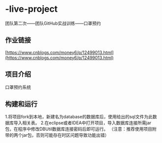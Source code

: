 # -live-project
团队第二次——团队GitHub实战训练——口罩预约

## 作业链接
[https://www.cnblogs.com/money6/p/12499013.html](https://www.cnblogs.com/money6/p/12499013.html)

## 项目介绍
口罩预约系统

## 构建和运行
1.将项目fork到本地，新建名为database的数据库后，使用给出的sql文件为此数据库导入相关表。
2.在eclipse或者IDEA中打开项目，导入数据库连接所需jar包，在程序中修改DBUtil数据库连接密码后即可运行。
（注意：推荐使用项目附带的两个jar包，否则可能存在时区问题导致功能出错）
